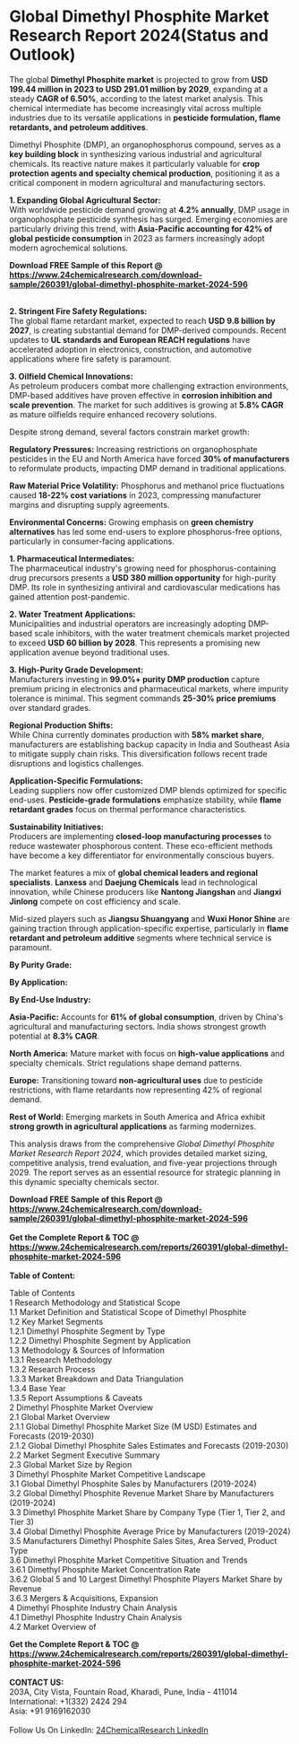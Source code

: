 <h1>Global Dimethyl Phosphite Market Research Report 2024(Status and Outlook)</h1><p>The global <strong>Dimethyl Phosphite market</strong> is projected to grow from <strong>USD 199.44 million in 2023 to USD 291.01 million by 2029</strong>, expanding at a steady <strong>CAGR of 6.50%</strong>, according to the latest market analysis. This chemical intermediate has become increasingly vital across multiple industries due to its versatile applications in <strong>pesticide formulation, flame retardants, and petroleum additives</strong>.</p><p>Dimethyl Phosphite (DMP), an organophosphorus compound, serves as a <strong>key building block</strong> in synthesizing various industrial and agricultural chemicals. Its reactive nature makes it particularly valuable for <strong>crop protection agents and specialty chemical production</strong>, positioning it as a critical component in modern agricultural and manufacturing sectors.</p><p><strong>1. Expanding Global Agricultural Sector:</strong><br>
With worldwide pesticide demand growing at <strong>4.2% annually</strong>, DMP usage in organophosphate pesticide synthesis has surged. Emerging economies are particularly driving this trend, with <strong>Asia-Pacific accounting for 42% of global pesticide consumption</strong> in 2023 as farmers increasingly adopt modern agrochemical solutions.</p><div><b>Download FREE Sample of this Report @ 
            <a href="https://www.24chemicalresearch.com/download-sample/260391/global-dimethyl-phosphite-market-2024-596">
            https://www.24chemicalresearch.com/download-sample/260391/global-dimethyl-phosphite-market-2024-596</a></b></div><br><p><strong>2. Stringent Fire Safety Regulations:</strong><br>
The global flame retardant market, expected to reach <strong>USD 9.8 billion by 2027</strong>, is creating substantial demand for DMP-derived compounds. Recent updates to <strong>UL standards and European REACH regulations</strong> have accelerated adoption in electronics, construction, and automotive applications where fire safety is paramount.</p><p><strong>3. Oilfield Chemical Innovations:</strong><br>
As petroleum producers combat more challenging extraction environments, DMP-based additives have proven effective in <strong>corrosion inhibition and scale prevention</strong>. The market for such additives is growing at <strong>5.8% CAGR</strong> as mature oilfields require enhanced recovery solutions.</p><p>Despite strong demand, several factors constrain market growth:</p><p><strong>Regulatory Pressures:</strong> Increasing restrictions on organophosphate pesticides in the EU and North America have forced <strong>30% of manufacturers</strong> to reformulate products, impacting DMP demand in traditional applications.</p><p><strong>Raw Material Price Volatility:</strong> Phosphorus and methanol price fluctuations caused <strong>18-22% cost variations</strong> in 2023, compressing manufacturer margins and disrupting supply agreements.</p><p><strong>Environmental Concerns:</strong> Growing emphasis on <strong>green chemistry alternatives</strong> has led some end-users to explore phosphorus-free options, particularly in consumer-facing applications.</p><p><strong>1. Pharmaceutical Intermediates:</strong><br>
The pharmaceutical industry's growing need for phosphorus-containing drug precursors presents a <strong>USD 380 million opportunity</strong> for high-purity DMP. Its role in synthesizing antiviral and cardiovascular medications has gained attention post-pandemic.</p><p><strong>2. Water Treatment Applications:</strong><br>
Municipalities and industrial operators are increasingly adopting DMP-based scale inhibitors, with the water treatment chemicals market projected to exceed <strong>USD 60 billion by 2028</strong>. This represents a promising new application avenue beyond traditional uses.</p><p><strong>3. High-Purity Grade Development:</strong><br>
Manufacturers investing in <strong>99.0%+ purity DMP production</strong> capture premium pricing in electronics and pharmaceutical markets, where impurity tolerance is minimal. This segment commands <strong>25-30% price premiums</strong> over standard grades.</p><p><strong>Regional Production Shifts:</strong><br>
	While China currently dominates production with <strong>58% market share</strong>, manufacturers are establishing backup capacity in India and Southeast Asia to mitigate supply chain risks. This diversification follows recent trade disruptions and logistics challenges.</p><p><strong>Application-Specific Formulations:</strong><br>
	Leading suppliers now offer customized DMP blends optimized for specific end-uses. <strong>Pesticide-grade formulations</strong> emphasize stability, while <strong>flame retardant grades</strong> focus on thermal performance characteristics.</p><p><strong>Sustainability Initiatives:</strong><br>
	Producers are implementing <strong>closed-loop manufacturing processes</strong> to reduce wastewater phosphorous content. These eco-efficient methods have become a key differentiator for environmentally conscious buyers.</p><p>The market features a mix of <strong>global chemical leaders and regional specialists</strong>. <strong>Lanxess</strong> and <strong>Daejung Chemicals</strong> lead in technological innovation, while Chinese producers like <strong>Nantong Jiangshan</strong> and <strong>Jiangxi Jinlong</strong> compete on cost efficiency and scale.</p><p>Mid-sized players such as <strong>Jiangsu Shuangyang</strong> and <strong>Wuxi Honor Shine</strong> are gaining traction through application-specific expertise, particularly in <strong>flame retardant and petroleum additive</strong> segments where technical service is paramount.</p><p><strong>By Purity Grade:</strong></p><p><strong>By Application:</strong></p><p><strong>By End-Use Industry:</strong></p><p><strong>Asia-Pacific:</strong> Accounts for <strong>61% of global consumption</strong>, driven by China's agricultural and manufacturing sectors. India shows strongest growth potential at <strong>8.3% CAGR</strong>.</p><p><strong>North America:</strong> Mature market with focus on <strong>high-value applications</strong> and specialty chemicals. Strict regulations shape demand patterns.</p><p><strong>Europe:</strong> Transitioning toward <strong>non-agricultural uses</strong> due to pesticide restrictions, with flame retardants now representing 42% of regional demand.</p><p><strong>Rest of World:</strong> Emerging markets in South America and Africa exhibit <strong>strong growth in agricultural applications</strong> as farming modernizes.</p><p>This analysis draws from the comprehensive <em>Global Dimethyl Phosphite Market Research Report 2024</em>, which provides detailed market sizing, competitive analysis, trend evaluation, and five-year projections through 2029. The report serves as an essential resource for strategic planning in this dynamic specialty chemicals sector.</p><div><b>Download FREE Sample of this Report @ 
            <a href="https://www.24chemicalresearch.com/download-sample/260391/global-dimethyl-phosphite-market-2024-596">
            https://www.24chemicalresearch.com/download-sample/260391/global-dimethyl-phosphite-market-2024-596</a></b></div><br><div><b>Get the Complete Report & TOC @ 
            <a href="https://www.24chemicalresearch.com/reports/260391/global-dimethyl-phosphite-market-2024-596">
            https://www.24chemicalresearch.com/reports/260391/global-dimethyl-phosphite-market-2024-596</a></b></div><br>
            <b>Table of Content:</b><p>Table of Contents<br />
1 Research Methodology and Statistical Scope<br />
1.1 Market Definition and Statistical Scope of Dimethyl Phosphite<br />
1.2 Key Market Segments<br />
1.2.1 Dimethyl Phosphite Segment by Type<br />
1.2.2 Dimethyl Phosphite Segment by Application<br />
1.3 Methodology & Sources of Information<br />
1.3.1 Research Methodology<br />
1.3.2 Research Process<br />
1.3.3 Market Breakdown and Data Triangulation<br />
1.3.4 Base Year<br />
1.3.5 Report Assumptions & Caveats<br />
2 Dimethyl Phosphite Market Overview<br />
2.1 Global Market Overview<br />
2.1.1 Global Dimethyl Phosphite Market Size (M USD) Estimates and Forecasts (2019-2030)<br />
2.1.2 Global Dimethyl Phosphite Sales Estimates and Forecasts (2019-2030)<br />
2.2 Market Segment Executive Summary<br />
2.3 Global Market Size by Region<br />
3 Dimethyl Phosphite Market Competitive Landscape<br />
3.1 Global Dimethyl Phosphite Sales by Manufacturers (2019-2024)<br />
3.2 Global Dimethyl Phosphite Revenue Market Share by Manufacturers (2019-2024)<br />
3.3 Dimethyl Phosphite Market Share by Company Type (Tier 1, Tier 2, and Tier 3)<br />
3.4 Global Dimethyl Phosphite Average Price by Manufacturers (2019-2024)<br />
3.5 Manufacturers Dimethyl Phosphite Sales Sites, Area Served, Product Type<br />
3.6 Dimethyl Phosphite Market Competitive Situation and Trends<br />
3.6.1 Dimethyl Phosphite Market Concentration Rate<br />
3.6.2 Global 5 and 10 Largest Dimethyl Phosphite Players Market Share by Revenue<br />
3.6.3 Mergers & Acquisitions, Expansion<br />
4 Dimethyl Phosphite Industry Chain Analysis<br />
4.1 Dimethyl Phosphite Industry Chain Analysis<br />
4.2 Market Overview of</p><div><b>Get the Complete Report & TOC @ 
            <a href="https://www.24chemicalresearch.com/reports/260391/global-dimethyl-phosphite-market-2024-596">
            https://www.24chemicalresearch.com/reports/260391/global-dimethyl-phosphite-market-2024-596</a></b></div><br><b>CONTACT US:</b><br>
            203A, City Vista, Fountain Road, Kharadi, Pune, India - 411014<br>
            International: +1(332) 2424 294<br>
            Asia: +91 9169162030 <br><br>
            Follow Us On LinkedIn: <a href="https://www.linkedin.com/company/24chemicalresearch/">24ChemicalResearch LinkedIn</a>